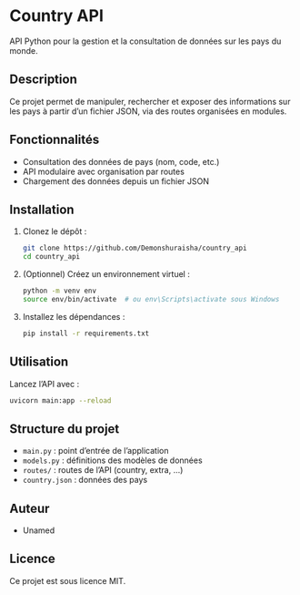 # Country API

API Python pour la gestion et la consultation de données sur les pays du monde.

## Description
Ce projet permet de manipuler, rechercher et exposer des informations sur les pays à partir d’un fichier JSON, via des routes organisées en modules.

## Fonctionnalités
- Consultation des données de pays (nom, code, etc.)
- API modulaire avec organisation par routes
- Chargement des données depuis un fichier JSON

## Installation

1. Clonez le dépôt :
   ```sh
   git clone https://github.com/Demonshuraisha/country_api
   cd country_api
   ```
2. (Optionnel) Créez un environnement virtuel :
   ```sh
   python -m venv env
   source env/bin/activate  # ou env\Scripts\activate sous Windows
   ```
3. Installez les dépendances :
   ```sh
   pip install -r requirements.txt
   ```

## Utilisation

Lancez l’API avec :
```sh
uvicorn main:app --reload
```

## Structure du projet
- `main.py` : point d’entrée de l’application
- `models.py` : définitions des modèles de données
- `routes/` : routes de l’API (country, extra, ...)
- `country.json` : données des pays

## Auteur
- Unamed

## Licence
Ce projet est sous licence MIT. 